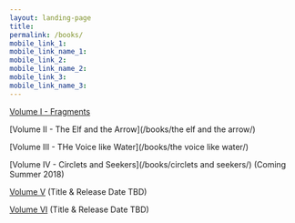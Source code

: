 ```yaml
---
layout: landing-page
title: 
permalink: /books/
mobile_link_1:
mobile_link_name_1:
mobile_link_2: 
mobile_link_name_2: 
mobile_link_3: 
mobile_link_name_3: 
---
```

[Volume I - Fragments](/books/fragments/)

[Volume II - The Elf and the Arrow](/books/the elf and the arrow/)

[Volume III - THe Voice like Water](/books/the voice like water/)

[Volume IV - Circlets and Seekers](/books/circlets and seekers/) (Coming Summer 2018)

[Volume V](/books/) (Title & Release Date TBD)

[Volume VI](/books/) (Title & Release Date TBD)
